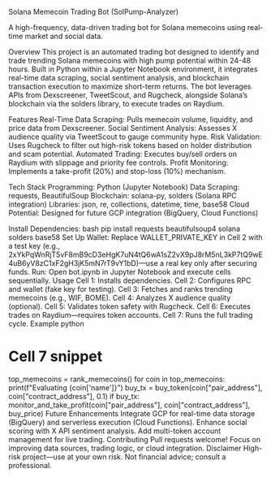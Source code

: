 Solana Memecoin Trading Bot (SolPump-Analyzer)

A high-frequency, data-driven trading bot for Solana memecoins using real-time market and social data.

Overview
This project is an automated trading bot designed to identify and trade trending Solana memecoins with high pump potential within 24-48 hours. Built in Python within a Jupyter Notebook environment, it integrates real-time data scraping, social sentiment analysis, and blockchain transaction execution to maximize short-term returns. The bot leverages APIs from Dexscreener, TweetScout, and Rugcheck, alongside Solana’s blockchain via the solders library, to execute trades on Raydium.

Features
Real-Time Data Scraping: Pulls memecoin volume, liquidity, and price data from Dexscreener.
Social Sentiment Analysis: Assesses X audience quality via TweetScout to gauge community hype.
Risk Validation: Uses Rugcheck to filter out high-risk tokens based on holder distribution and scam potential.
Automated Trading: Executes buy/sell orders on Raydium with slippage and priority fee controls.
Profit Monitoring: Implements a take-profit (20%) and stop-loss (10%) mechanism.

Tech Stack
Programming: Python (Jupyter Notebook)
Data Scraping: requests, BeautifulSoup
Blockchain: solana-py, solders (Solana RPC integration)
Libraries: json, re, collections, datetime, time, base58
Cloud Potential: Designed for future GCP integration (BigQuery, Cloud Functions)

Install Dependencies:
bash
pip install requests beautifulsoup4 solana solders base58
Set Up Wallet: Replace WALLET_PRIVATE_KEY in Cell 2 with a test key (e.g., 2xYkPqWnRjT5vF8mB9cD3eHgK7uN4tQ6wA1sZ2vX9pJ8rM5nL3kP7tQ9wE4uB6yV8zC1xF2gH3jK5mN7rT9vY1bD)—use a real key only after securing funds.
Run: Open bot.ipynb in Jupyter Notebook and execute cells sequentially.
Usage
Cell 1: Installs dependencies.
Cell 2: Configures RPC and wallet (fake key for testing).
Cell 3: Fetches and ranks trending memecoins (e.g., WIF, BOME).
Cell 4: Analyzes X audience quality (optional).
Cell 5: Validates token safety with Rugcheck.
Cell 6: Executes trades on Raydium—requires token accounts.
Cell 7: Runs the full trading cycle.
Example
python
# Cell 7 snippet
top_memecoins = rank_memecoins()
for coin in top_memecoins:
    print(f"Evaluating {coin['name']}")
    buy_tx = buy_token(coin["pair_address"], coin["contract_address"], 0.1)
    if buy_tx:
        monitor_and_take_profit(coin["pair_address"], coin["contract_address"], buy_price)
Future Enhancements
Integrate GCP for real-time data storage (BigQuery) and serverless execution (Cloud Functions).
Enhance social scoring with X API sentiment analysis.
Add multi-token account management for live trading.
Contributing
Pull requests welcome! Focus on improving data sources, trading logic, or cloud integration.
Disclaimer
High-risk project—use at your own risk. Not financial advice; consult a professional.